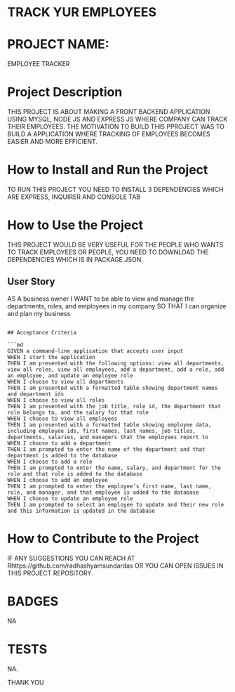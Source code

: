 # TRACK YUR EMPLOYEES
# PROJECT NAME:
EMPLOYEE TRACKER

# Project Description
THIS PROJECT IS ABOUT MAKING A FRONT BACKEND APPLICATION USING MYSQL, NODE JS AND EXPRESS JS WHERE COMPANY CAN TRACK THEIR EMPLOYEES. THE MOTIVATION TO BUILD THIS PPROJECT WAS TO BUILD A APPLICATION WHERE TRACKING OF EMPLOYEES BECOMES EASIER AND MORE EFFICIENT.


# How to Install and Run the Project
TO RUN THIS PROJECT YOU NEED TO INSTALL 3 DEPENDENCIES WHICH ARE EXPRESS, INQUIRER AND CONSOLE TAB

# How to Use the Project
THIS PROJECT WOULD BE VERY USEFUL FOR THE PEOPLE WHO WANTS TO TRACK EMPLOYEES OR PEOPLE, YOU NEED TO DOWNLOAD THE DEPENDENCIES WHICH IS IN PACKAGE.JSON.

## User Story
AS A business owner
I WANT to be able to view and manage the departments, roles, and employees in my company
SO THAT I can organize and plan my business
```

## Acceptance Criteria

```md
GIVEN a command-line application that accepts user input
WHEN I start the application
THEN I am presented with the following options: view all departments, view all roles, view all employees, add a department, add a role, add an employee, and update an employee role
WHEN I choose to view all departments
THEN I am presented with a formatted table showing department names and department ids
WHEN I choose to view all roles
THEN I am presented with the job title, role id, the department that role belongs to, and the salary for that role
WHEN I choose to view all employees
THEN I am presented with a formatted table showing employee data, including employee ids, first names, last names, job titles, departments, salaries, and managers that the employees report to
WHEN I choose to add a department
THEN I am prompted to enter the name of the department and that department is added to the database
WHEN I choose to add a role
THEN I am prompted to enter the name, salary, and department for the role and that role is added to the database
WHEN I choose to add an employee
THEN I am prompted to enter the employee’s first name, last name, role, and manager, and that employee is added to the database
WHEN I choose to update an employee role
THEN I am prompted to select an employee to update and their new role and this information is updated in the database 
```
# How to Contribute to the Project
IF ANY SUGGESTIONS YOU CAN REACH AT Rhttps://github.com/radhashyamsundardas OR YOU CAN OPEN ISSUES IN THIS PROJECT REPOSITORY.

# BADGES
NA

# TESTS
NA.

THANK YOU

